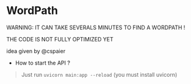 # WordPath

WARNING: IT CAN TAKE SEVERALS MINUTES TO FIND A WORDPATH !

THE CODE IS NOT FULLY OPTIMIZED YET


idea given by @cspaier


* How to start the API ?
> Just run `uvicorn main:app --reload`
> (you must install uvicorn)
